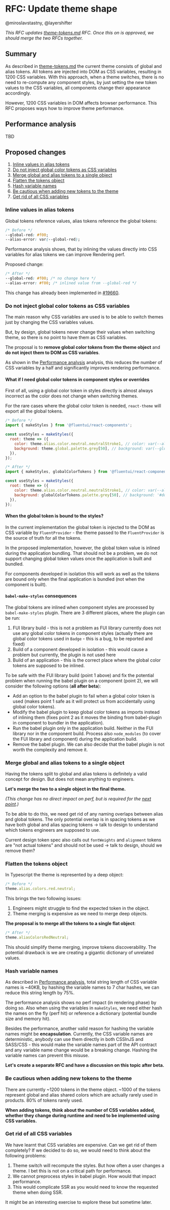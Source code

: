 # RFC: Update theme shape

@miroslavstastny, @layershifter

_This RFC updates [theme-tokens.md](./theme-tokens.md) RFC. Once this on is approved, we should merge the two RFCs together._

## Summary

As described in [theme-tokens.md](./theme-tokens.md) the current theme consists of global and alias tokens.
All tokens are injected into DOM as CSS variables, resulting in 1200 CSS variables. With this approach, when a theme switches, there is no need to re-compute any component styles, by just setting the new token values to the CSS variables, all components change their appearance accordingly.

However, 1200 CSS variables in DOM affects browser performance. This RFC proposes ways how to improve theme performance.

## <a name="performance-analysis"></a>Performance analysis

TBD

## Proposed changes

1. [Inline values in alias tokens](#inline-alias)
2. [Do not inject global color tokens as CSS variables](#no-global-tokens)
3. [Merge global and alias tokens to a single object](#merge-global-alias)
4. [Flatten the tokens object](#flatten-tokens)
5. [Hash variable names](#hash-variables)
6. [Be cautious when adding new tokens to the theme](#be-cautious)
7. [Get rid of all CSS variables](#no-css-vars)

### <a name="inline-alias"></a>Inline values in alias tokens

Global tokens reference values, alias tokens reference the global tokens:

```css
/* Before */
--global-red: #f00;
--alias-error: var(--global-red);
```

Performance analysis shows, that by inlining the values directly into CSS variables for alias tokens we can improve Rendering perf.

Proposed change:

```css
/* After */
--global-red: #f00; /* no change here */
--alias-error: #f00; /* inlined value from --global-red */
```

This change has already been implemented in [#19660](https://github.com/microsoft/fluentui/pull/19660).

### <a name="no-global-tokens"></a>Do not inject global color tokens as CSS variables

The main reason why CSS variables are used is to be able to switch themes just by changing the CSS variables values.

But, by design, global tokens never change their values when switching theme, so there is no point to have them as CSS variables.

The proposal is to **remove global color tokens from the theme object** and **do not inject them to DOM as CSS variables**.

As shown in the [Performance analysis](#performance-analysis) analysis, this reduces the number of CSS variables by a half and significantly improves rendering performance.

#### What if I need global color tokens in component styles or overrides

First of all, using a global color token in styles directly is almost always incorrect as the color does not change when switching themes.

For the rare cases where the global color token is needed, `react-theme` will export all the global tokens.

```js
/* Before */
import { makeStyles } from '@fluentui/react-components';

const useStyles = makeStyles({
  root: theme => ({
    color: theme.alias.color.neutral.neutralStroke1, // color: var(--alias-color-neutral-neutralStroke1)
    background: theme.global.palette.grey[50], // background: var(--global-palette-grey-50)
  }),
});
```

```js
/* After */
import { makeStyles, globalColorTokens } from '@fluentui/react-components';

const useStyles = makeStyles({
  root: theme => ({
    color: theme.alias.color.neutral.neutralStroke1, // color: var(--alias-color-neutral-neutralStroke1)
    background: globalColorTokens.palette.grey[50], // background: '#ddd' 👈 value inlined/bound during babel-plugin/build
  }),
});
```

#### When the global token is bound to the styles?

In the current implementation the global token is injected to the DOM as CSS variable by `FluentProvider` - the theme passed to the `FluentProvider` is the source of truth for all the tokens.

In the proposed implementation, however, the global token value is inlined during the application bundling. That should not be a problem, we do not support changing global token values once the application is built and bundled.

For components developed in isolation this will work as well as the tokens are bound only when the final application is bundled (not when the component is built).

#### `babel-make-styles` consequences

The global tokens are inlined when component styles are processed by `babel-make-styles` plugin.
There are 3 different places, where the plugin can be run:

1. FUI library build - this is not a problem as FUI library currently does not use any global color tokens in component styles (actually there are global color tokens used in `Badge` - this is a bug, to be reported and fixed)
2. Build of a component developed in isolation - this would cause a problem but currently, the plugin is not used here
3. Build of an application - this is the correct place where the global color tokens are supposed to be inlined.

To be safe with the FUI library build (point 1 above) and fix the potential problem when running the babel plugin on a component (point 2), we will consider the following options (**all after beta**):

- Add an option to the babel plugin to fail when a global color token is used (makes point 1 safe as it will protect us from accidentally using global color tokens).
- Modify the babel plugin to keep global color tokens as imports instead of inlining them (fixes point 2 as it moves the binding from babel-plugin in component to bundler in the application).
- Run the babel plugin only in the application build. Neither in the FUI library nor in the component build. Process also `node_modules` (to cover the FUI library and component) during the application build.
- Remove the babel plugin. We can also decide that the babel plugin is not worth the complexity and remove it.

### <a name="merge-global-alias"></a>Merge global and alias tokens to a single object

Having the tokens split to global and alias tokens is definitely a valid concept for design. But does not mean anything to engineers.

**Let's merge the two to a single object in the final theme.**

_(This change has no direct impact on perf, but is required for the [next point](#flatten-tokens).)_

To be able to do this, we need get rid of any naming overlaps between alias and global tokens.
The only potential overlap is in spacing tokens as we have both global and alias spacing tokens -> talk to design to understand which tokens engineers are supposed to use.

Current design token spec also calls out `fontWeights` and `alignment` tokens are "not actual tokens" and should not be used -> talk to design, should we remove them?

### <a name="flatten-tokens"></a>Flatten the tokens object

In Typescript the theme is represented by a deep object:

```js
/* Before */
theme.alias.colors.red.neutral;
```

This brings the two following issues:

1. Engineers might struggle to find the expected token in the object.
2. Theme merging is expensive as we need to merge deep objects.

**The proposal is to merge all the tokens to a single flat object**:

```js
/* After */
theme.aliasColorsRedNeutral;
```

This should simplify theme merging, improve tokens discoverability. The potential drawback is we are creating a gigantic dictionary of unrelated values.

### <a name="hash-variables"></a>Hash variable names

As described in [Performance analysis](#performance-analysis), total string length of CSS variable names is ~40KB, by hashing the variable names to 7 char hashes, we can reduce this string length by 75%.

The performance analysis shows no perf impact (in rendering phase) by doing so. Also when using the variables in `makeStyles`, we need either hash the names on the fly (perf hit) or reference a dictionary (potential bundle size and memory hit).

Besides the performance, another valid reason for hashing the variable names might be **encapsulation**. Currently, the CSS variable names are deterministic, anybody can use them directly in both CSSInJS and SASS/CSS - this would make the variable names part of the API contract and any variable name change would be a breaking change. Hashing the variable names can prevent this misuse.

**Let's create a separate RFC and have a discussion on this topic after beta.**

### <a name="be-cautious"></a>Be cautious when adding new tokens to the theme

There are currently ~1200 tokens in the theme object. ~1000 of the tokens represent global and alias shared colors which are actually rarely used in products.
80% of tokens rarely used.

**When adding tokens, think about the number of CSS variables added, whether they change during runtime and need to be implemented using CSS variables.**

### <a name="no-css-vars"></a>Get rid of all CSS variables

We have learnt that CSS variables are expensive. Can we get rid of them completely? If we decided to do so, we would need to think about the following problems:

1. Theme switch will recompute the styles. But how often a user changes a theme. I bet this is not on a critical path for performance.
2. We cannot preprocess styles in babel plugin. How would that impact performance.
3. This would complicate SSR as you would need to know the requested theme when doing SSR.

It might be an interesting exercise to explore these but sometime later.
